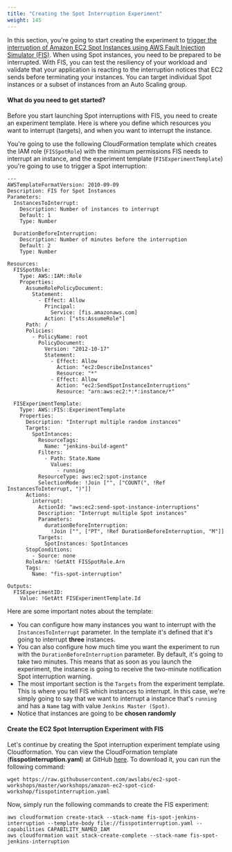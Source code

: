 ```yaml
---
title: "Creating the Spot Interruption Experiment"
weight: 145
---
```


In this section, you're going to start creating the experiment to [trigger the interruption of Amazon EC2 Spot Instances using AWS Fault Injection Simulator (FIS)](https://aws.amazon.com/blogs/compute/implementing-interruption-tolerance-in-amazon-ec2-spot-with-aws-fault-injection-simulator/). When using Spot instances, you need to be prepared to be interrupted. With FIS, you can test the resiliency of your workload and validate that your application is reacting to the interruption notices that EC2 sends before terminating your instances. You can target individual Spot instances or a subset of instances from an Auto Scaling group.

#### What do you need to get started?

Before you start launching Spot interruptions with FIS, you need to create an experiment template. Here is where you define which resources you want to interrupt (targets), and when you want to interrupt the instance. 

You're going to use the following CloudFormation template which creates the IAM role (`FISSpotRole`) with the minimum permissions FIS needs to interrupt an instance, and the experiment template (`FISExperimentTemplate`) you're going to use to trigger a Spot interruption:

```
---
AWSTemplateFormatVersion: 2010-09-09
Description: FIS for Spot Instances
Parameters:
  InstancesToInterrupt:
    Description: Number of instances to interrupt
    Default: 1
    Type: Number

  DurationBeforeInterruption:
    Description: Number of minutes before the interruption
    Default: 2
    Type: Number

Resources:
  FISSpotRole:
    Type: AWS::IAM::Role
    Properties:
      AssumeRolePolicyDocument:
        Statement:
          - Effect: Allow
            Principal:
              Service: [fis.amazonaws.com]
            Action: ["sts:AssumeRole"]
      Path: /
      Policies:
        - PolicyName: root
          PolicyDocument:
            Version: "2012-10-17"
            Statement:
              - Effect: Allow
                Action: "ec2:DescribeInstances"
                Resource: "*"
              - Effect: Allow
                Action: "ec2:SendSpotInstanceInterruptions"
                Resource: "arn:aws:ec2:*:*:instance/*"

  FISExperimentTemplate:
    Type: AWS::FIS::ExperimentTemplate
    Properties:
      Description: "Interrupt multiple random instances"
      Targets:
        SpotIntances:
          ResourceTags:
            Name: "jenkins-build-agent"
          Filters:
            - Path: State.Name
              Values:
                - running
          ResourceType: aws:ec2:spot-instance
          SelectionMode: !Join ["", ["COUNT(", !Ref InstancesToInterrupt, ")"]]
      Actions:
        interrupt:
          ActionId: "aws:ec2:send-spot-instance-interruptions"
          Description: "Interrupt multiple Spot instances"
          Parameters:
            durationBeforeInterruption:
              !Join ["", ["PT", !Ref DurationBeforeInterruption, "M"]]
          Targets:
            SpotInstances: SpotIntances
      StopConditions:
        - Source: none
      RoleArn: !GetAtt FISSpotRole.Arn
      Tags:
        Name: "fis-spot-interruption"

Outputs:
  FISExperimentID:
    Value: !GetAtt FISExperimentTemplate.Id
```

Here are some important notes about the template:

* You can configure how many instances you want to interrupt with the `InstancesToInterrupt` parameter. In the template it's defined that it's going to interrupt **three** instances.
* You can also configure how much time you want the experiment to run with the `DurationBeforeInterruption` parameter. By default, it's going to take two minutes. This means that as soon as you launch the experiment, the instance is going to receive the two-minute notification Spot interruption warning.
* The most important section is the `Targets` from the experiment template. This is where you tell FIS which instances to interrupt. In this case, we're simply going to say that we want to interrupt a instance that's `running` and has a `Name` tag with value `Jenkins Master (Spot)`.
* Notice that instances are going to be **chosen randomly**

#### Create the EC2 Spot Interruption Experiment with FIS

Let's continue by creating the Spot interruption experiment template using Cloudformation. You can view the CloudFormation template (**fisspotinterruption.yaml**) at GitHub [here](https://raw.githubusercontent.com/awslabs/ec2-spot-workshops/master/workshops/amazon-ec2-spot-cicd-workshop/fisspotinterruption.yaml). To download it, you can run the following command:

```
wget https://raw.githubusercontent.com/awslabs/ec2-spot-workshops/master/workshops/amazon-ec2-spot-cicd-workshop/fisspotinterruption.yaml
```

Now, simply run the following commands to create the FIS experiment:

```
aws cloudformation create-stack --stack-name fis-spot-jenkins-interruption --template-body file://fisspotinterruption.yaml --capabilities CAPABILITY_NAMED_IAM
aws cloudformation wait stack-create-complete --stack-name fis-spot-jenkins-interruption
```